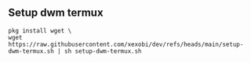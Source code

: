 ## Setup dwm termux
```
pkg install wget \
wget https://raw.githubusercontent.com/xexobi/dev/refs/heads/main/setup-dwm-termux.sh | sh setup-dwm-termux.sh
```
